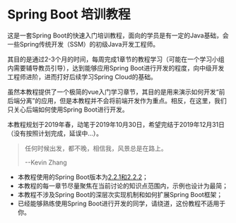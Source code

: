 # Spring Boot 培训教程

这是一套Spring Boot的快速入门培训教程，面向的学员是有一定的Java基础，会一些Spring传统开发（SSM）的初级Java开发工程师。

其目的是通过2-3个月的时间，每周完成1章节的教程学习（可能在一个学习小组内需要辅导教员引导），达到能够应用Spring Boot进行开发的程度，向中级开发工程师进阶，进而打好后续学习Spring Cloud的基础。

虽然本教程提供了一个极简的vue入门学习章节，其目的是用来演示如何开发“前后端分离”的应用，但是本教程并不会将前端开发作为重点。相反，在这里，我们只关心后端如何使用Spring Boot进行开发。

本教程规划于2019年春，动笔于2019年10月30日，希望完结于2019年12月31日（没有按照计划完成，延误中...）。

>任何时候出发，都不晚，相信我，风景总是在路上。
>
>--Kevin Zhang

- 本教程使用的Spring Boot版本为[2.2.1和2.2.2](https://github.com/spring-projects/spring-boot/tree/v2.2.2.RELEASE)；
- 本教程的每一章节尽量聚焦在当前讨论的知识点范围内，示例也设计为最简；
- 本教程不涉及Spring Boot的深层次实现机制和如何扩展Spring Boot框架；
- 已经能够熟练使用Spring Boot进行开发的同学，请绕道，这份教程不适用于你。
